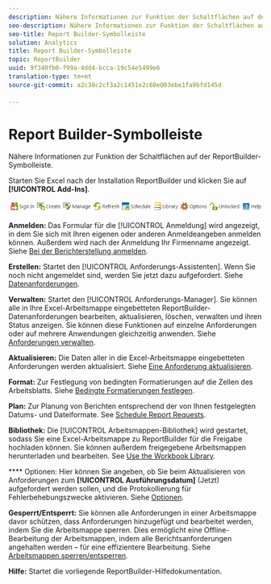 ```yaml
---
description: Nähere Informationen zur Funktion der Schaltflächen auf der ReportBuilder-Symbolleiste.
seo-description: Nähere Informationen zur Funktion der Schaltflächen auf der ReportBuilder-Symbolleiste.
seo-title: Report Builder-Symbolleiste
solution: Analytics
title: Report Builder-Symbolleiste
topic: ReportBuilder
uuid: 9f340fb0-f99a-4dd4-bcca-19c54e5499e6
translation-type: tm+mt
source-git-commit: a2c38c2cf3a2c1451e2c60e003ebe1fa9bfd145d

---
```



# Report Builder-Symbolleiste

Nähere Informationen zur Funktion der Schaltflächen auf der ReportBuilder-Symbolleiste.

Starten Sie Excel nach der Installation ReportBuilder und klicken Sie auf **[!UICONTROL Add-Ins]**.

![](assets/report_builder_toolbar.png)

**Anmelden:** Das Formular für die [!UICONTROL Anmeldung] wird angezeigt, in dem Sie sich mit Ihren eigenen oder anderen Anmeldeangeben anmelden können. Außerdem wird nach der Anmeldung Ihr Firmenname angezeigt. Siehe [Bei der Berichterstellung anmelden](../../analyze/report-builder/setup/t-loggin-in-to-reportbuilder.md#task_08762953310F4FB0B91C0B1AA5044BAC).

**Erstellen:** Startet den [!UICONTROL Anforderungs-Assistenten]. Wenn Sie noch nicht angemeldet sind, werden Sie jetzt dazu aufgefordert. Siehe [Datenanforderungen](../../analyze/report-builder/data-requests/data-requests.md#concept_E14C1E6B63C44D02BF8D80021B4B0F89).

**Verwalten:** Startet den [!UICONTROL Anforderungs-Manager]. Sie können alle in Ihre Excel-Arbeitsmappe eingebetteten ReportBuilder-Datenanforderungen bearbeiten, aktualisieren, löschen, verwalten und ihren Status anzeigen. Sie können diese Funktionen auf einzelne Anforderungen oder auf mehrere Anwendungen gleichzeitig anwenden. Siehe [Anforderungen verwalten](../../analyze/report-builder/manage-requests/r-arb-manage-requests.md).

**Aktualisieren:** Die Daten aller in die Excel-Arbeitsmappe eingebetteten Anforderungen werden aktualisiert. Siehe [Eine Anforderung aktualisieren](../../analyze/report-builder/manage-requests/t-refresh-a-request.md#task_96556DB051A2479A955999D3837EE609).

**Format:** Zur Festlegung von bedingten Formatierungen auf die Zellen des Arbeitsblatts. Siehe [Bedingte Formatierungen festlegen](../../analyze/report-builder/manage-requests/specify-conditional-formatting.md#concept_14E74D5B12A940588CD56AAB42831DEA).

**Plan:** Zur Planung von Berichten entsprechend der von Ihnen festgelegten Datums- und Dateiformate. See [Schedule Report Requests](../../analyze/report-builder/schedule-report-requests.md#concept_425CEC16D3B149E09EC341CF12F59FA8).

**Bibliothek:** Die [!UICONTROL Arbeitsmappen-Bibliothek] wird gestartet, sodass Sie eine Excel-Arbeitsmappe zu ReportBuilder für die Freigabe hochladen können. Sie können außerdem freigegebene Arbeitsmappen herunterladen und bearbeiten. See [Use the Workbook Library](../../analyze/report-builder/workbook-library/t-upload-a-workbook.md).

**** Optionen: Hier können Sie angeben, ob Sie beim Aktualisieren von Anforderungen zum **[!UICONTROL Ausführungsdatum]** (Jetzt) aufgefordert werden sollen, und die Protokollierung für Fehlerbehebungszwecke aktivieren. Siehe [Optionen](../../analyze/report-builder/options.md#task_99D94C0888294D87AC57A91B4B9CEDBF).

**Gesperrt/Entsperrt:** Sie können alle Anforderungen in einer Arbeitsmappe davor schützen, dass Anforderungen hinzugefügt und bearbeitet werden, indem Sie die Arbeitsmappe sperren. Dies ermöglicht eine Offline-Bearbeitung der Arbeitsmappen, indem alle Berichtsanforderungen angehalten werden – für eine effizientere Bearbeitung. Siehe [Arbeitsmappen sperren/entsperren](../../analyze/report-builder/workbook-library/protect-wb.md#concept_8FAD0CFBAFDF417ABDDEA4CC26F93F83).

**Hilfe:** Startet die vorliegende ReportBuilder-Hilfedokumentation.
